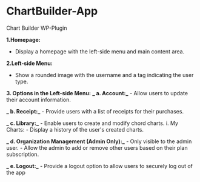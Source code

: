 # ChartBuilder-App
Chart Builder WP-Plugin



**1.Homepage:**
  - Display a homepage with the left-side menu and main content area.


**2.Left-side Menu:**
  - Show a rounded image with the username and a tag indicating the user type.


**3. Options in the Left-side Menu:**
**_    a. Account:_**
        - Allow users to update their account information.
        
**_    b. Receipt:_**
        - Provide users with a list of receipts for their purchases.
         
**_    c. Library:_**
        - Enable users to create and modify chord charts. 
        i. My Charts:
        - Display a history of the user's created charts.

**_    d. Organization Management (Admin Only):_**
       - Only visible to the admin user.
       - Allow the admin to add or remove other users based on their plan subscription.

**_    e. Logout:_**
       - Provide a logout option to allow users to securely log out of the app

